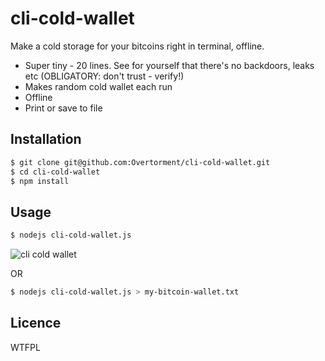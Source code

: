 # cli-cold-wallet

Make a cold storage for your bitcoins right in terminal, offline.

* Super tiny - 20 lines. See for yourself that there's no backdoors, leaks etc (OBLIGATORY: don't trust - verify!)
* Makes random cold wallet each run
* Offline
* Print or save to file

## Installation

```bash
$ git clone git@github.com:Overtorment/cli-cold-wallet.git
$ cd cli-cold-wallet
$ npm install
```

## Usage

```bash
$ nodejs cli-cold-wallet.js 
```
![cli cold wallet](https://user-images.githubusercontent.com/1913337/31740872-41a05660-b45b-11e7-88a9-2dcd3890b437.png "Screenshot")


OR

```bash
$ nodejs cli-cold-wallet.js > my-bitcoin-wallet.txt
```

## Licence

WTFPL
